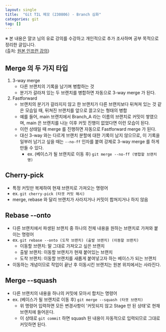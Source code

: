 ```yaml
---
layout: single
title:  "Git TIL 메모 (230806) - Branch 심화"
categories: git
tag: []
---
```


※ 본 내용은 얄코 님의 유료 강의를 수강하고 개인적으로 추가 조사하며 공부 목적으로 정리한 글입니다.  
(출처: [원본 인프런 강의](https://www.inflearn.com/course/%EC%A0%9C%EB%8C%80%EB%A1%9C-%ED%8C%8C%EB%8A%94-%EA%B9%83#))  

## Merge 의 두 가지 타입
1. 3-way merge
    - 다른 브랜치의 기록을 남기며 병합하는 것
    - 분기가 갈라져 있는 두 브랜치를 병합하면 자동으로 3-way merge 가 된다.
2. Fastforward
    - 브랜치의 분기가 갈라지지 않고 한 브랜치가 다른 브랜치보다 뒤쳐져 있는 것 같은 모습일 때, 뒤쳐진 브랜치를 앞으로 끌고오는 형태의 병합
    - 예를 들어, main 브랜치에서 Branch_A 라는 이름의 브랜치로 커밋이 쌓였으며, main 은 브랜치를 나눈 이후 커밋 진행이 없었다면 이런 모습이 된다.
    - 이런 상태일 때 merge 를 진행하면 자동으로 Fastforward merge 가 된다.
    - 대신 3-way 와는 다르게 브랜치 분할에 대한 기록이 남지 않으므로, 이 기록을 일부러 남기고 싶을 때는 `--no-ff` 인자를 붙여 강제로 3-way merge 를 하게 만들 수 있다.
        - ex. (베이스가 될 브랜치로 이동 후) `git merge --no-ff (병합할 브랜치명)`

## Cherry-pick
- 특정 커밋만 복제하여 현재 브랜치로 가져오는 명령어
- ex. `git cherry-pick (타겟 커밋 해시)`
- merge, rebase 와 달리 브랜치가 사라지거나 커밋이 합쳐지거나 하지 않음

## Rebase --onto
- 다른 브랜치에서 파생된 브랜치 중 하나의 전체 내용을 원하는 브랜치로 가져와 붙이는 명령어
- ex. `git rebase --onto (도착 브랜치) (출발 브랜치) (이동할 브랜치)`
    - 이동할 브랜치: 말 그대로 가져오고 싶은 브랜치
    - 출발 브랜치: 이동할 브랜치가 현재 붙어있는 브랜치
    - 도착 브랜치: 이동할 브랜치를 새롭게 붙여넣고자 하는 베이스가 되는 브랜치
- 이동하는 개념이므로 작업이 끝난 후 이동시킨 브랜치는 원본 위치에서는 사라진다.

## Merge --squash
- 다른 브랜치의 내용을 하나의 커밋에 모아서 합치는 명령어
- ex. (베이스가 될 브랜치로 이동 후) `git merge --squash (타겟 브랜치)`
    - 위 명령어 입력하면 모든 변경사항이 '커밋되지 않고 Stage 만 된 상태'로 현재 브랜치에 들어온다.
    - 이 상태로 `git commit` 하면 squash 된 내용이 자동적으로 입력되므로 그대로 커밋하면 된다. 

